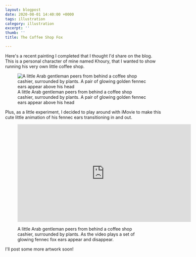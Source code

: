 ```yaml
---
layout: blogpost
date: 2020-08-01 14:40:00 +0000
tags: illustration
category: illustration
excerpt: ''
thumb: ''
title: The Coffee Shop Fox

---
```

<p>Here's a recent painting I completed that I thought I'd share on the blog. This is a personal character of mine named Khoury, that I wanted to show running his very own little coffee shop.</p>
	<figure class="media">
		<img src="http://www.staceyjenkins.co.uk/assets/img/uploads/khoury_coffee_shop_blog.png" alt=
		"A little Arab gentleman peers from behind a coffee shop cashier, surrounded by plants. A pair of glowing golden fennec ears appear above his head"> 
		<figcaption>A little Arab gentleman peers from behind a coffee shop cashier, surrounded by plants. A pair of glowing golden fennec ears appear above his head</figcaption>
</figure> 

<p>Plus, as a little experiment, I decided to play around with iMovie to make this cute little animation of his fennec ears transitioning in and out.</p>
	<figure class="media"><iframe allowfullscreen
		frameborder="0" height="315" src="https://www.youtube.com/embed/SxLqzi5vqjs"
		width="560"></iframe>
		<figcaption>
			<p>A little Arab gentleman peers from behind a coffee shop cashier,
			surrounded by plants. As the video plays a set of glowing fennec fox ears
			appear and disappear.</p>
		</figcaption>
	</figure>
    
<p>I'll post some more artwork soon!</p>